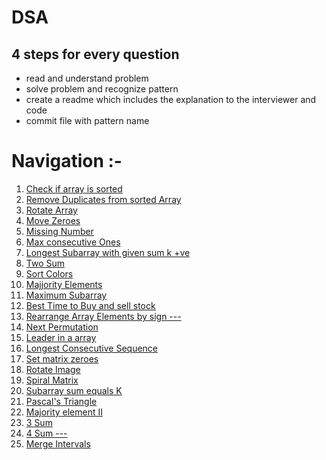 # DSA
## 4 steps for every question
- read and understand problem
- solve problem and recognize pattern
- create a readme which includes the explanation to the interviewer and code
- commit file with pattern name

# Navigation :-
1. [Check if array is sorted](./1752.%20Check%20if%20Array%20Is%20Sorted%20and%20Rotated.md) <br>
2. [Remove Duplicates from sorted Array](./26.%20Remove%20Duplicates%20from%20Sorted%20Array.md)<br>
3. [Rotate Array](./189.%20Rotate%20Array.md)<br>
4. [Move Zeroes](./283.%20Move%20Zeroes.md)<br>
5. [Missing Number](./268.%20Missing%20Number.md)<br>
6. [Max consecutive Ones](./485.%20Max%20Consecutive%20Ones.md)<br>
7. [Longest Subarray with given sum k +ve](./Longest%20Subarray%20with%20given%20Sum%20K(Positives).md)<br>
8. [Two Sum](./1.%20Two%20Sum.md)<br>
9. [Sort Colors](./75.%20Sort%20Colors.md)<br>
10. [Majjority Elements](./169.%20Majority%20Element.md)<br>
11. [Maximum Subarray](./53.%20Maximum%20Subarray.md)<br>
12. [Best Time to Buy and sell stock](./121.%20Best%20Time%20to%20Buy%20and%20Sell%20Stock.md)<br>
13. [Rearrange Array Elements by sign ---](./)<br>
14. [Next Permutation](./31.%20Next%20Permutation.md)<br>
15. [Leader in a array](./Leaders%20in%20an%20Array.md)<br>
16. [Longest Consecutive Sequence](./128.%20Longest%20Consecutive%20Sequence.md)<br>
17. [Set matrix zeroes](./73.%20Set%20Matrix%20Zeroes.md)<br>
18. [Rotate Image](./48.%20Rotate%20Image.md)<br>
19. [Spiral Matrix](./54.%20Spiral%20Matrix.md)<br>
20. [Subarray sum equals K](./560.%20Subarray%20Sum%20Equals%20K.md)<br>
21. [Pascal's Triangle](./118.%20Pascal's%20Triangle.md)<br>
22. [Majority element II](./229.%20Majority%20Element%20II.md)<br>
23. [3 Sum ](./15.%203Sum.md)<br>
24. [4 Sum ---]()<br>
25. [Merge Intervals](./56.%20Merge%20Intervals.md)<br>

